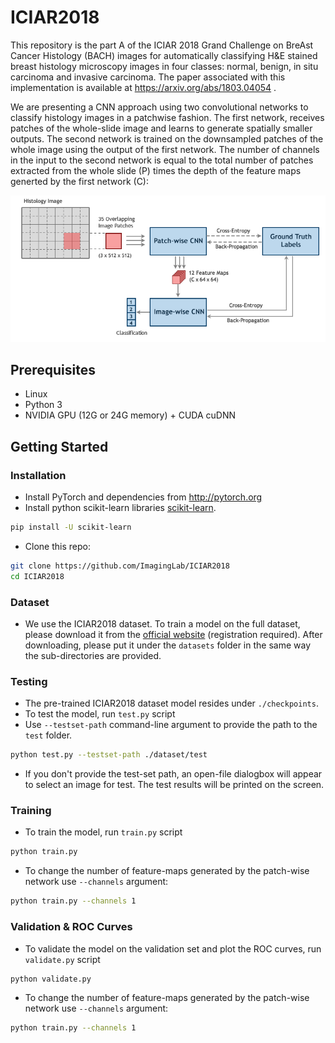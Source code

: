 # ICIAR2018
This repository is the part A of the ICIAR 2018 Grand Challenge on BreAst Cancer Histology (BACH) images for automatically classifying H&E stained breast histology microscopy images in four classes: normal, benign, in situ carcinoma and invasive carcinoma. The paper associated with this implementation is available at https://arxiv.org/abs/1803.04054 .

We are presenting a CNN approach using two convolutional networks to classify histology images in a patchwise fashion. The first network, receives patches of the whole-slide image and learns to generate spatially smaller outputs. The second network is trained on the downsampled patches of the whole image using the output of the first network. The number of channels in the input to the second network is equal to the total number of patches extracted from the whole slide (P) times the depth of the feature maps generted by the first network (C): 
<p align='center'>  
  <img src='img/network.png' />
</p>

## Prerequisites
- Linux
- Python 3
- NVIDIA GPU (12G or 24G memory) + CUDA cuDNN

## Getting Started
### Installation
- Install PyTorch and dependencies from http://pytorch.org
- Install python scikit-learn libraries [scikit-learn](https://github.com/scikit-learn/scikit-learn).
```bash
pip install -U scikit-learn
```
- Clone this repo:
```bash
git clone https://github.com/ImagingLab/ICIAR2018
cd ICIAR2018
```

### Dataset
- We use the ICIAR2018 dataset. To train a model on the full dataset, please download it from the [official website](https://iciar2018-challenge.grand-challenge.org/dataset/) (registration required).
After downloading, please put it under the `datasets` folder in the same way the sub-directories are provided.


### Testing
- The pre-trained ICIAR2018 dataset model resides under `./checkpoints`.
- To test the model, run `test.py` script
- Use `--testset-path` command-line argument to provide the path to the `test` folder.
```bash
python test.py --testset-path ./dataset/test 
```
- If you don't provide the test-set path, an open-file dialogbox will appear to select an image for test.
The test results will be printed on the screen.



### Training
- To train the model, run `train.py` script
```bash
python train.py
```
- To change the number of feature-maps generated by the patch-wise network use `--channels` argument:
```bash
python train.py --channels 1
```


### Validation & ROC Curves
- To validate the model on the validation set and plot the ROC curves, run `validate.py` script
```bash
python validate.py
```
- To change the number of feature-maps generated by the patch-wise network use `--channels` argument:
```bash
python train.py --channels 1
```
